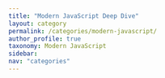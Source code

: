 ```yaml
---
title: "Modern JavaScript Deep Dive"
layout: category
permalink: /categories/modern-javascript/
author_profile: true
taxonomy: Modern JavaScript
sidebar:
nav: "categories"
---
```


